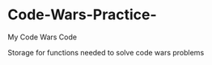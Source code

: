 # Code-Wars-Practice-
My Code Wars Code


Storage for functions needed to solve code wars problems 
